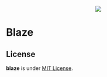 <p align="center">
  <a href="https://travis-ci.org/initbar/blaze">
    <img src="https://travis-ci.org/initbar/blaze.svg?branch=master">
  </a>
  <br>
  <h1>Blaze</h1>
</p>

## License

**blaze** is under [MIT License](./LICENSE.md).
